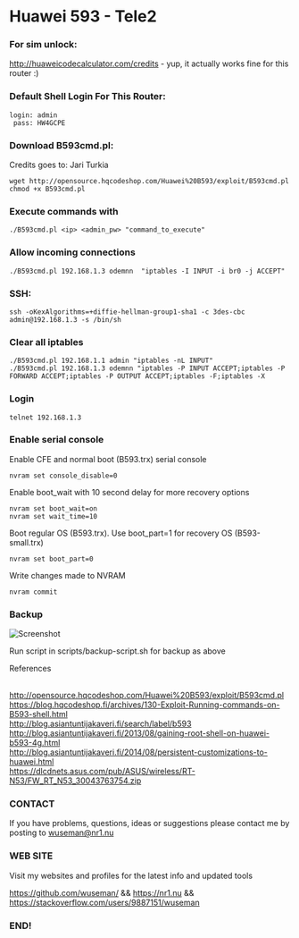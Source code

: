 # Huawei 593 - Tele2

### For sim unlock:

http://huaweicodecalculator.com/credits - yup, it actually works fine for this router :)

### Default Shell Login For This Router:

    login: admin
     pass: HW4GCPE

### Download B593cmd.pl:

Credits goes to: Jari Turkia 

    wget http://opensource.hqcodeshop.com/Huawei%20B593/exploit/B593cmd.pl
    chmod +x B593cmd.pl

### Execute commands with

    ./B593cmd.pl <ip> <admin_pw> "command_to_execute"

### Allow incoming connections

    ./B593cmd.pl 192.168.1.3 odemnn  "iptables -I INPUT -i br0 -j ACCEPT"

### SSH:

    ssh -oKexAlgorithms=+diffie-hellman-group1-sha1 -c 3des-cbc admin@192.168.1.3 -s /bin/sh

### Clear all iptables

    ./B593cmd.pl 192.168.1.1 admin "iptables -nL INPUT"
    ./B593cmd.pl 192.168.1.3 odemnn "iptables -P INPUT ACCEPT;iptables -P FORWARD ACCEPT;iptables -P OUTPUT ACCEPT;iptables -F;iptables -X

### Login
 
    telnet 192.168.1.3

### Enable serial console

Enable CFE and normal boot (B593.trx) serial console

    nvram set console_disable=0

Enable boot_wait with 10 second delay for more recovery options

    nvram set boot_wait=on
    nvram set wait_time=10

Boot regular OS (B593.trx). Use boot_part=1 for recovery OS (B593-small.trx)
    
    nvram set boot_part=0

Write changes made to NVRAM
 
    nvram commit

### Backup 

![Screenshot](pics/cbackup-script_tele2.gif)

Run script in scripts/backup-script.sh for backup as above

References

<br>http://opensource.hqcodeshop.com/Huawei%20B593/exploit/B593cmd.pl
<br>https://blog.hqcodeshop.fi/archives/130-Exploit-Running-commands-on-B593-shell.html
<br>http://blog.asiantuntijakaveri.fi/search/label/b593
<br>http://blog.asiantuntijakaveri.fi/2013/08/gaining-root-shell-on-huawei-b593-4g.html
<br>http://blog.asiantuntijakaveri.fi/2014/08/persistent-customizations-to-huawei.html
<br>https://dlcdnets.asus.com/pub/ASUS/wireless/RT-N53/FW_RT_N53_30043763754.zip

### CONTACT 

If you have problems, questions, ideas or suggestions please contact me by posting to wuseman@nr1.nu

### WEB SITE

Visit my websites and profiles for the latest info and updated tools

https://github.com/wuseman/ && https://nr1.nu && https://stackoverflow.com/users/9887151/wuseman

### END!
